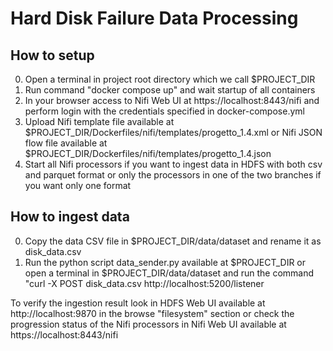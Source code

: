 # Hard Disk Failure Data Processing

## How to setup
0) Open a terminal in project root directory which we call $PROJECT_DIR
1) Run command "docker compose up" and wait startup of all containers
2) In your browser access to Nifi Web UI at https://localhost:8443/nifi and perform login with the credentials specified in docker-compose.yml
3) Upload Nifi template file available at $PROJECT_DIR/Dockerfiles/nifi/templates/progetto_1.4.xml or Nifi JSON flow file available at $PROJECT_DIR/Dockerfiles/nifi/templates/progetto_1.4.json
4) Start all Nifi processors if you want to ingest data in HDFS with both csv and parquet format or only the processors in one of the two branches if you want only one format 


## How to ingest data
0) Copy the data CSV file in $PROJECT_DIR/data/dataset and rename it as disk_data.csv
1) Run the python script data_sender.py available at $PROJECT_DIR or open a terminal in $PROJECT_DIR/data/dataset and run the command "curl -X POST disk_data.csv http://localhost:5200/listener

To verify the ingestion result look in HDFS Web UI available at http://localhost:9870 in the browse "filesystem" section or check the progression status of the Nifi processors in Nifi Web UI available at https://localhost:8443/nifi
